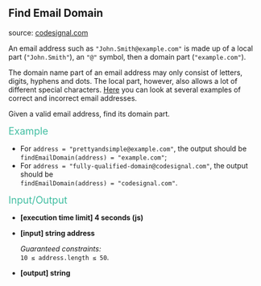 <h2>Find Email Domain</h2>
<p>source: <a href="https://www.codesignal.com/">codesignal.com</a>
<div><p>An email address such as <code>"John.Smith@example.com"</code> is made up of a local part (<code>"John.Smith"</code>), an <code>"@"</code> symbol, then a domain part (<code>"example.com"</code>).</p>
<p>The domain name part of an email address may only consist of letters, digits, hyphens and dots. The local part, however, also allows a lot of different special characters. <a href="https://en.wikipedia.org/wiki/Email_address#Examples" target="_blank">Here</a> you can look at several examples of correct and incorrect email addresses.</p>
<p>Given a valid email address, find its domain part.</p>
<p><span style="color:#44BFA3;font-size:1.4em">Example</span></p>
<ul>
<li>For <code>address = "prettyandsimple@example.com"</code>, the output should be<br>
<code>findEmailDomain(address) = "example.com"</code>;</li>
<li>For <code>address = "fully-qualified-domain@codesignal.com"</code>, the output should be<br>
<code>findEmailDomain(address) = "codesignal.com"</code>.</li>
</ul>
<p><span style="color:#44BFA3;font-size:1.4em">Input/Output</span></p>
<ul>
<li>
<p><strong>[execution time limit] 4 seconds (js)</strong></p>
</li>
<li>
<p><strong>[input] string address</strong></p>
<p><em>Guaranteed constraints:</em><br>
<code>10 ≤ address.length ≤ 50</code>.</p>
</li>
<li>
<p><strong>[output] string</strong></p>
</li>
</ul>
</div>
